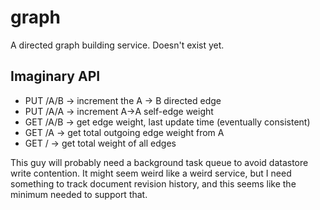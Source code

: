 graph
=====

A directed graph building service. Doesn't exist yet.

Imaginary API
-------------

* PUT /A/B -> increment the A -> B directed edge
* PUT /A/A -> increment A->A self-edge weight
* GET /A/B -> get edge weight, last update time (eventually consistent)
* GET /A -> get total outgoing edge weight from A
* GET / -> get total weight of all edges

This guy will probably need a background task queue to avoid datastore write contention. It might seem weird like a weird service, but I need something to track document revision history, and this seems like the minimum needed to support that.
